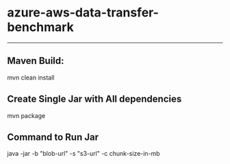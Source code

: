 # azure-aws-data-transfer-benchmark
****

## Maven Build: 
mvn clean install

## Create Single Jar with All dependencies
mvn package

## Command to Run Jar
java -jar  <jar-path> -b "blob-url" -s "s3-url" -c chunk-size-in-mb
